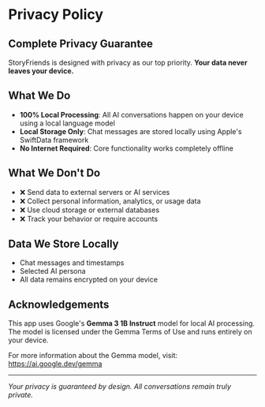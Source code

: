 # Privacy Policy

## Complete Privacy Guarantee

StoryFriends is designed with privacy as our top priority. **Your data never leaves your device.**

## What We Do

- **100% Local Processing**: All AI conversations happen on your device using a local language model
- **Local Storage Only**: Chat messages are stored locally using Apple's SwiftData framework
- **No Internet Required**: Core functionality works completely offline

## What We Don't Do

- ❌ Send data to external servers or AI services
- ❌ Collect personal information, analytics, or usage data
- ❌ Use cloud storage or external databases
- ❌ Track your behavior or require accounts

## Data We Store Locally

- Chat messages and timestamps
- Selected AI persona
- All data remains encrypted on your device

## Acknowledgements

This app uses Google's **Gemma 3 1B Instruct** model for local AI processing. The model is licensed under the Gemma Terms of Use and runs entirely on your device.

For more information about the Gemma model, visit: https://ai.google.dev/gemma

---

_Your privacy is guaranteed by design. All conversations remain truly private._
